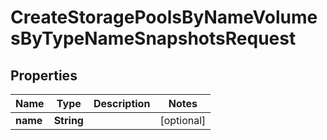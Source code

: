 

# CreateStoragePoolsByNameVolumesByTypeNameSnapshotsRequest


## Properties

| Name | Type | Description | Notes |
|------------ | ------------- | ------------- | -------------|
|**name** | **String** |  |  [optional] |



